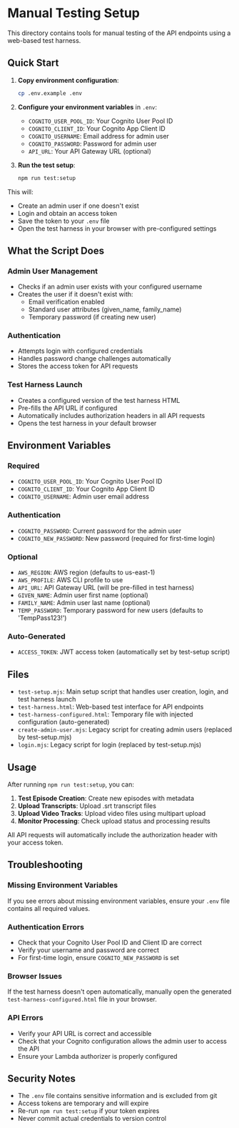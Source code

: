 # Manual Testing Setup

This directory contains tools for manual testing of the API endpoints using a web-based test harness.

## Quick Start

1. **Copy environment configuration**:
   ```bash
   cp .env.example .env
   ```

2. **Configure your environment variables** in `.env`:
   - `COGNITO_USER_POOL_ID`: Your Cognito User Pool ID
   - `COGNITO_CLIENT_ID`: Your Cognito App Client ID
   - `COGNITO_USERNAME`: Email address for admin user
   - `COGNITO_PASSWORD`: Password for admin user
   - `API_URL`: Your API Gateway URL (optional)

3. **Run the test setup**:
   ```bash
   npm run test:setup
   ```

This will:
- Create an admin user if one doesn't exist
- Login and obtain an access token
- Save the token to your `.env` file
- Open the test harness in your browser with pre-configured settings

## What the Script Does

### Admin User Management
- Checks if an admin user exists with your configured username
- Creates the user if it doesn't exist with:
  - Email verification enabled
  - Standard user attributes (given_name, family_name)
  - Temporary password (if creating new user)

### Authentication
- Attempts login with configured credentials
- Handles password change challenges automatically
- Stores the access token for API requests

### Test Harness Launch
- Creates a configured version of the test harness HTML
- Pre-fills the API URL if configured
- Automatically includes authorization headers in all API requests
- Opens the test harness in your default browser

## Environment Variables

### Required
- `COGNITO_USER_POOL_ID`: Your Cognito User Pool ID
- `COGNITO_CLIENT_ID`: Your Cognito App Client ID
- `COGNITO_USERNAME`: Admin user email address

### Authentication
- `COGNITO_PASSWORD`: Current password for the admin user
- `COGNITO_NEW_PASSWORD`: New password (required for first-time login)

### Optional
- `AWS_REGION`: AWS region (defaults to us-east-1)
- `AWS_PROFILE`: AWS CLI profile to use
- `API_URL`: API Gateway URL (will be pre-filled in test harness)
- `GIVEN_NAME`: Admin user first name (optional)
- `FAMILY_NAME`: Admin user last name (optional)
- `TEMP_PASSWORD`: Temporary password for new users (defaults to 'TempPass123!')

### Auto-Generated
- `ACCESS_TOKEN`: JWT access token (automatically set by test-setup script)

## Files

- `test-setup.mjs`: Main setup script that handles user creation, login, and test harness launch
- `test-harness.html`: Web-based test interface for API endpoints
- `test-harness-configured.html`: Temporary file with injected configuration (auto-generated)
- `create-admin-user.mjs`: Legacy script for creating admin users (replaced by test-setup.mjs)
- `login.mjs`: Legacy script for login (replaced by test-setup.mjs)

## Usage

After running `npm run test:setup`, you can:

1. **Test Episode Creation**: Create new episodes with metadata
2. **Upload Transcripts**: Upload .srt transcript files
3. **Upload Video Tracks**: Upload video files using multipart upload
4. **Monitor Processing**: Check upload status and processing results

All API requests will automatically include the authorization header with your access token.

## Troubleshooting

### Missing Environment Variables
If you see errors about missing environment variables, ensure your `.env` file contains all required values.

### Authentication Errors
- Check that your Cognito User Pool ID and Client ID are correct
- Verify your username and password are correct
- For first-time login, ensure `COGNITO_NEW_PASSWORD` is set

### Browser Issues
If the test harness doesn't open automatically, manually open the generated `test-harness-configured.html` file in your browser.

### API Errors
- Verify your API URL is correct and accessible
- Check that your Cognito configuration allows the admin user to access the API
- Ensure your Lambda authorizer is properly configured

## Security Notes

- The `.env` file contains sensitive information and is excluded from git
- Access tokens are temporary and will expire
- Re-run `npm run test:setup` if your token expires
- Never commit actual credentials to version control
